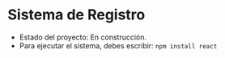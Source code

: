 <h1>Sistema de Registro</h1>

  -  Estado del proyecto: En construcción.
  -  Para ejecutar el sistema, debes escribir:
          ```npm install react```
